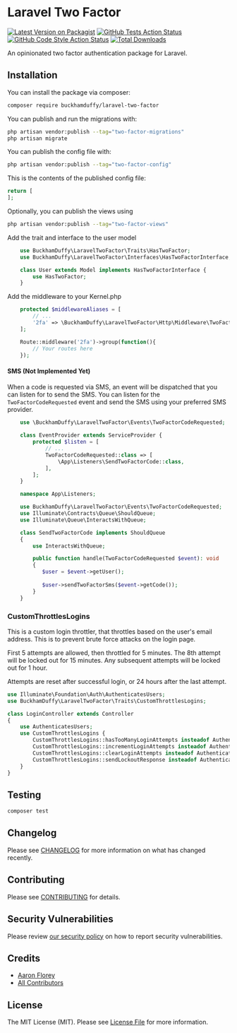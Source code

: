 # Laravel Two Factor

[![Latest Version on Packagist](https://img.shields.io/packagist/v/buckhamduffy/laravel-two-factor.svg?style=flat-square)](https://packagist.org/packages/buckhamduffy/laravel-two-factor)
[![GitHub Tests Action Status](https://img.shields.io/github/actions/workflow/status/buckhamduffy/laravel-two-factor/run-tests.yml?branch=main&label=tests&style=flat-square)](https://github.com/buckhamduffy/laravel-two-factor/actions?query=workflow%3Arun-tests+branch%3Amain)
[![GitHub Code Style Action Status](https://img.shields.io/github/actions/workflow/status/buckhamduffy/laravel-two-factor/fix-php-code-style-issues.yml?branch=main&label=code%20style&style=flat-square)](https://github.com/buckhamduffy/laravel-two-factor/actions?query=workflow%3A"Fix+PHP+code+style+issues"+branch%3Amain)
[![Total Downloads](https://img.shields.io/packagist/dt/buckhamduffy/laravel-two-factor.svg?style=flat-square)](https://packagist.org/packages/buckhamduffy/laravel-two-factor)

An opinionated two factor authentication package for Laravel.

## Installation

You can install the package via composer:

```bash
composer require buckhamduffy/laravel-two-factor
```

You can publish and run the migrations with:

```bash
php artisan vendor:publish --tag="two-factor-migrations"
php artisan migrate
```

You can publish the config file with:

```bash
php artisan vendor:publish --tag="two-factor-config"
```

This is the contents of the published config file:

```php
return [
];
```

Optionally, you can publish the views using

```bash
php artisan vendor:publish --tag="two-factor-views"
```

Add the trait and interface to the user model
```php
    use BuckhamDuffy\LaravelTwoFactor\Traits\HasTwoFactor;
    use BuckhamDuffy\LaravelTwoFactor\Interfaces\HasTwoFactorInterface;

    class User extends Model implements HasTwoFactorInterface {
        use HasTwoFactor;
    }
```

Add the middleware to your Kernel.php
```php
    protected $middlewareAliases = [
        // ...
        '2fa' => \BuckhamDuffy\LaravelTwoFactor\Http\Middleware\TwoFactorMiddleware::class,
    ];
```

```php
    Route::middleware('2fa')->group(function(){
        // Your routes here
    });
```

#### SMS (Not Implemented Yet)

When a code is requested via SMS, an event will be dispatched that you can listen for to send the SMS. You can listen for the `TwoFactorCodeRequested` event and send the SMS using your preferred SMS provider.

```php
    use \BuckhamDuffy\LaravelTwoFactor\Events\TwoFactorCodeRequested;
    
    class EventProvider extends ServiceProvider {
        protected $listen = [
            // ...
            TwoFactorCodeRequested::class => [
                \App\Listeners\SendTwoFactorCode::class,
            ],
        ];
    }
```

```php
    namespace App\Listeners;

    use BuckhamDuffy\LaravelTwoFactor\Events\TwoFactorCodeRequested;
    use Illuminate\Contracts\Queue\ShouldQueue;
    use Illuminate\Queue\InteractsWithQueue;

    class SendTwoFactorCode implements ShouldQueue
    {
        use InteractsWithQueue;

        public function handle(TwoFactorCodeRequested $event): void
        {
           $user = $event->getUser();
           
           $user->sendTwoFactorSms($event->getCode());
        }
    }
```

### CustomThrottlesLogins
This is a custom login throttler, that throttles based on the user's email address. 
This is to prevent brute force attacks on the login page.

First 5 attempts are allowed, then throttled for 5 minutes. 
The 8th attempt will be locked out for 15 minutes. 
Any subsequent attempts will be locked out for 1 hour.

Attempts are reset after successful login, or 24 hours after the last attempt.

```php
use Illuminate\Foundation\Auth\AuthenticatesUsers;
use BuckhamDuffy\LaravelTwoFactor\Traits\CustomThrottlesLogins; 

class LoginController extends Controller
{
    use AuthenticatesUsers;
    use CustomThrottlesLogins {
        CustomThrottlesLogins::hasTooManyLoginAttempts insteadof AuthenticatesUsers;
        CustomThrottlesLogins::incrementLoginAttempts insteadof AuthenticatesUsers;
        CustomThrottlesLogins::clearLoginAttempts insteadof AuthenticatesUsers;
        CustomThrottlesLogins::sendLockoutResponse insteadof AuthenticatesUsers;
    }
}
```

## Testing

```bash
composer test
```

## Changelog

Please see [CHANGELOG](CHANGELOG.md) for more information on what has changed recently.

## Contributing

Please see [CONTRIBUTING](CONTRIBUTING.md) for details.

## Security Vulnerabilities

Please review [our security policy](../../security/policy) on how to report security vulnerabilities.

## Credits

- [Aaron Florey](https://github.com/aaronflorey)
- [All Contributors](../../contributors)

## License

The MIT License (MIT). Please see [License File](LICENSE.md) for more information.
